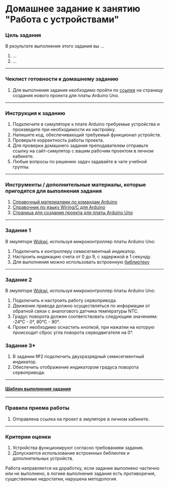 # Домашнее задание к занятию "Работа с устройствами"

### Цель задания

В результате выполнения этого задания вы ... 

1. ...
2. ...

------

### Чеклист готовности к домашнему заданию

1. Для выполнения задания необходимо пройти по [ссылке](https://wokwi.com/projects/new/arduino-uno) на страницу создания нового проекта для платы Arduino Uno.


------
### Инструкция к заданию

1. Подключите в симуляторе к плате Arduino требуемые устройства и произведите при необходимости их настройку.
2. Напишите код, обеспечивающий требуемый функционал устройств.
3. Проверьте корректность работы проекта.
4. Для проверки домашнего задания преподавателем отправьте ссылку на сайт-симулятор с вашим рабочим проектом в личном кабинете.
5. Любые вопросы по решению задач задавайте в чате учебной группы.

------

### Инструменты / дополнительные материалы, которые пригодятся для выполнения задания

1. [Справочный материалами по командам Arduino](https://alexgyver.ru/lessons/arduino-reference/)
2. [Справочник по языку Wiring/С для Arduino](https://www.arduino.cc/reference/en)
3. [Страница для создания проекта для платы Arduino Uno](https://wokwi.com/projects/new/arduino-uno)

------

### Задание 1

В эмуляторе [Wokwi](https://wokwi.com), используя микроконтроллер платы Arduino Uno:
1. Подключить к контроллеру семисегментный индикатор.
2. Настроить индикацию счета от 0 до 9, с задержкой в 1 секунду.
3. Для выполнения можно использовать встроенную [библиотеку](https://wokwi.com/arduino/libraries/SevSeg)


------

### Задание 2

В эмуляторе [Wokwi](https://wokwi.com), используя микроконтроллер платы Arduino Uno:
1. Подключить и настроить работу сервопривода.
2. Движение привода должно осуществляться по информации от обратной связи с аналогового датчика температуры NTC.
3. Градус поворота должен соответствовать следующим значениям: -24°С - 0°, 80°С - 90°.
4. Проект необходимо оснастить кнопкой, при нажатии на которую происходит сброс угла поворота серводвигателя на 0°.

### Задание 3*
1. В задании №2 подключить двухразрядный семисегментный индикатор.
2. Обеспечить отображение индикатором градуса поворота сервопривода.

------

#### [Шаблон выполнения задания](https://docs.google.com/document/d/1youKpKm_JrC0UzDyUslIZW2E2bIv5OVlm_TQDvH5Pvs/edit)

------

### Правила приема работы

1. Отправлена ссылка на проект в эмуляторе в личном кабинете.

------

### Критерии оценки

1. Устройства функционируют согласно требованиям задания.
2. Допускается использование встроенных библиотек и дополнительных устройств.

Работа направляется на доработку, если задание выполнено частично или не выполнено, в логике выполнения задания есть противоречия, существенные недостатки, нарушена методология.

